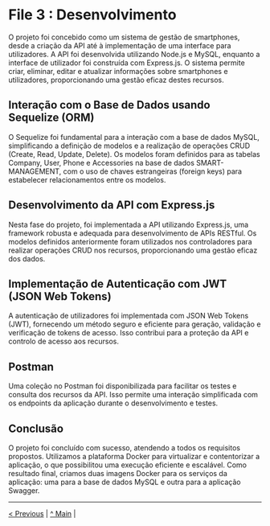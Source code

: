 # File 3 : Desenvolvimento

O projeto foi concebido como um sistema de gestão de smartphones, desde a criação da API até à implementação de uma interface para utilizadores. A API foi desenvolvida utilizando Node.js e MySQL, enquanto a interface de utilizador foi construída com Express.js. O sistema permite criar, eliminar, editar e atualizar informações sobre smartphones e utilizadores, proporcionando uma gestão eficaz destes recursos.

## Interação com o Base de Dados usando Sequelize (ORM)

O Sequelize foi fundamental para a interação com a base de dados MySQL, simplificando a definição de modelos e a realização de operações CRUD (Create, Read, Update, Delete). 
Os modelos foram definidos para as tabelas Company, User, Phone e Accessories na base de dados SMART-MANAGEMENT, com o uso de chaves estrangeiras (foreign keys) para estabelecer relacionamentos entre os modelos.

## Desenvolvimento da API com Express.js

Nesta fase do projeto, foi implementada a API utilizando Express.js, uma framework robusta e adequada para desenvolvimento de APIs RESTful. Os modelos definidos anteriormente foram utilizados nos controladores para realizar operações CRUD nos recursos, proporcionando uma gestão eficaz dos dados.

## Implementação de Autenticação com JWT (JSON Web Tokens)

A autenticação de utilizadores foi implementada com JSON Web Tokens (JWT), fornecendo um método seguro e eficiente para geração, validação e verificação de tokens de acesso. 
Isso contribui para a proteção da API e controlo de acesso aos recursos.

## Postman

Uma coleção no Postman foi disponibilizada para facilitar os testes e consulta dos recursos da API. 
Isso permite uma interação simplificada com os endpoints da aplicação durante o desenvolvimento e testes.

## Conclusão

O projeto foi concluído com sucesso, atendendo a todos os requisitos propostos. Utilizamos a plataforma Docker para virtualizar e contentorizar a aplicação, o que possibilitou uma execução eficiente e escalável. Como resultado final, criamos duas imagens Docker para os serviços da aplicação: uma para a base de dados MySQL e outra para a aplicação Swagger.

---

[< Previous](File2.md) | [^ Main](../../../) |
